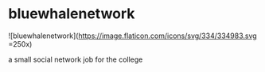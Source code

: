 # bluewhalenetwork
![bluewhalenetwork](https://image.flaticon.com/icons/svg/334/334983.svg =250x)

a small social network job for the college
